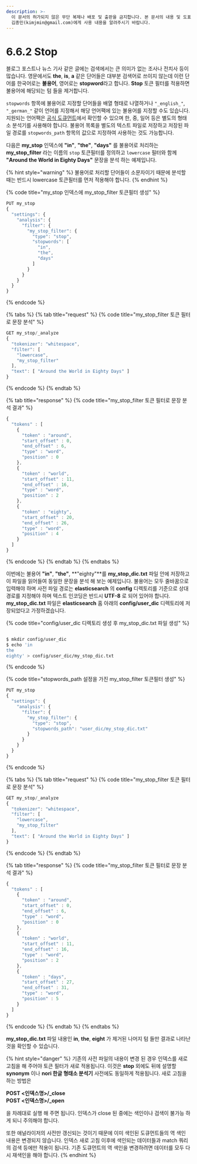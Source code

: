 ```yaml
---
description: >-
  이 문서의 허가되지 않은 무단 복제나 배포 및 출판을 금지합니다. 본 문서의 내용 및 도표 등을 인용하고자 하는 경우 출처를 명시하고
  김종민(kimjmin@gmail.com)에게 사용 내용을 알려주시기 바랍니다.
---
```


# 6.6.2 Stop

  블로그 포스트나 뉴스 기사 같은 글에는 검색에서는 큰 의미가 없는 조사나 전치사 등이 많습니다. 영문에서도 **the**, **is**, **a** 같은 단어들은 대부분 검색어로 쓰이지 않는데 이런 단어를 한국어로는 **불용어**, 영어로는 **stopword**라고 합니다. **Stop** 토큰 필터를 적용하면 불용어에 해당되는 텀 들을 제거합니다.

  `stopwords` 항목에 불용어로 지정할 단어들을 배열 형태로 나열하거나 `"_english_"`, `"_german_"` 같이 언어를 지정해서 해당 언어팩에 있는 불용어를 지정할 수도 있습니다. 지원되는 언어팩은 [공식 도큐먼트](https://www.elastic.co/guide/en/elasticsearch/reference/current/analysis-stop-tokenfilter.html)에서 확인할 수 있으며 한, 중, 일어 등은 별도의 형태소 분석기를 사용해야 합니다. 불용어 목록을 별도의 텍스트 파일로 저장하고 저장된 파일 경로를 `stopwords_path` 항목의 값으로 지정하여 사용하는 것도 가능합니다.

  다음은 **my\_stop** 인덱스에 **"in"**, **"the"**, **"days"** 를 불용어로 처리하는 **my\_stop\_filter** 라는 이름의 `stop` 토큰필터를 정의하고 `lowercase` 필터와 함께 **"Around the World in Eighty Days"** 문장을 분석 하는 예제입니다.

{% hint style="warning" %}
불용어로 처리할 단어들이 소문자이기 때문에 분석할 때는 반드시 lowercase 토큰필터를 먼저 적용해야 합니다.
{% endhint %}

{% code title="my\_stop 인덱스에 my\_stop\_filter 토큰필터 생성" %}
```javascript
PUT my_stop
{
  "settings": {
    "analysis": {
      "filter": {
        "my_stop_filter": {
          "type": "stop",
          "stopwords": [
            "in",
            "the",
            "days"
          ]
        }
      }
    }
  }
}
```
{% endcode %}

{% tabs %}
{% tab title="request" %}
{% code title="my\_stop\_filter 토큰 필터로 문장 분석" %}
```javascript
GET my_stop/_analyze
{
  "tokenizer": "whitespace",
  "filter": [
    "lowercase",
    "my_stop_filter"
  ],
  "text": [ "Around the World in Eighty Days" ]
}
```
{% endcode %}
{% endtab %}

{% tab title="response" %}
{% code title="my\_stop\_filter 토큰 필터로 문장 분석 결과" %}
```javascript
{
  "tokens" : [
    {
      "token" : "around",
      "start_offset" : 0,
      "end_offset" : 6,
      "type" : "word",
      "position" : 0
    },
    {
      "token" : "world",
      "start_offset" : 11,
      "end_offset" : 16,
      "type" : "word",
      "position" : 2
    },
    {
      "token" : "eighty",
      "start_offset" : 20,
      "end_offset" : 26,
      "type" : "word",
      "position" : 4
    }
  ]
}
```
{% endcode %}
{% endtab %}
{% endtabs %}

  이번에는 불용어 **"in"**, **"the"**, **"eighty"**를 **my\_stop\_dic.txt** 파일 안에 저장하고 이 파일을 읽어들여 동일한 문장을 분석 해 보는 예제입니다. 불용어는 모두 줄바꿈으로 입력해야 하며 사전 파일 경로는 **elasticsearch** 의 **config** 디렉토리를 기준으로 상대 경로를 지정해야 하며 텍스트 인코딩은 반드시 **UTF-8** 로 되어 있어야 합니다. **my\_stop\_dic.txt** 파일은 **elasticsearch** 홈 아래의 **config/user\_dic** 디렉토리에 저장되었다고 가정하겠습니다.

{% code title="config/user\_dic 디렉토리 생성 후 my\_stop\_dic.txt 파일 생성" %}
```bash
$ mkdir config/user_dic
$ echo 'in
the
eighty' > config/user_dic/my_stop_dic.txt

```
{% endcode %}

{% code title="stopwords\_path 설정을 가진 my\_stop\_filter 토큰필터 생성" %}
```javascript
PUT my_stop
{
  "settings": {
    "analysis": {
      "filter": {
        "my_stop_filter": {
          "type": "stop",
          "stopwords_path": "user_dic/my_stop_dic.txt"
        }
      }
    }
  }
}
```
{% endcode %}

{% tabs %}
{% tab title="request" %}
{% code title="my\_stop\_filter 토큰 필터로 문장 분석" %}
```javascript
GET my_stop/_analyze
{
  "tokenizer": "whitespace",
  "filter": [
    "lowercase",
    "my_stop_filter"
  ],
  "text": [ "Around the World in Eighty Days" ]
}
```
{% endcode %}
{% endtab %}

{% tab title="response" %}
{% code title="my\_stop\_filter 토큰 필터로 문장 분석 결과" %}
```javascript
{
  "tokens" : [
    {
      "token" : "around",
      "start_offset" : 0,
      "end_offset" : 6,
      "type" : "word",
      "position" : 0
    },
    {
      "token" : "world",
      "start_offset" : 11,
      "end_offset" : 16,
      "type" : "word",
      "position" : 2
    },
    {
      "token" : "days",
      "start_offset" : 27,
      "end_offset" : 31,
      "type" : "word",
      "position" : 5
    }
  ]
}
```
{% endcode %}
{% endtab %}
{% endtabs %}

  **my\_stop\_dic.txt** 파일 내용인 **in**, **the**, **eight** 가 제거된 나머지 텀 들만 결과로 나타난 것을 확인할 수 있습니다.

{% hint style="danger" %}
기존의 사전 파일의 내용이 변경 된 경우 인덱스를 새로 고침을 해 주어야 토큰 필터가 새로 적용됩니다. 이것은 **stop** 외에도 뒤에 설명할 **synonym** 이나 **nori 한글 형태소 분석기** 사전에도 동일하게 적용됩니다. 새로 고침을 하는 방법은

**POST &lt;인덱스명&gt;/\_close  
POST &lt;인덱스명&gt;/\_open**

을 차례대로 실행 해 주면 됩니다. 인덱스가 close 된 중에는 색인이나 검색이 불가능 하게 되니 주의해야 합니다.

또한 애널라이저의 사전만 갱신되는 것이기 때문에 이미 색인된 도큐먼트들의 역 색인 내용은 변경되지 않습니다. 인덱스 새로 고침 이후에 색인되는 데이터들과 match 쿼리의 검색 등에만 적용이 됩니다. 기존 도큐먼트의 역 색인을 변경하려면 데이터를 모두 다시 재색인을 해야 합니다.
{% endhint %}

